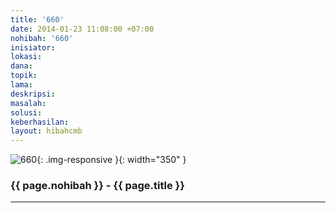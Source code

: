 ```yaml
---
title: '660'
date: 2014-01-23 11:08:00 +07:00
nohibah: '660'
inisiator:
lokasi:
dana:
topik:
lama:
deskripsi:
masalah:
solusi:
keberhasilan:
layout: hibahcmb
---
```


![660](/static/img/hibahcmb/660.png){: .img-responsive }{: width="350" }

### {{ page.nohibah }} - {{ page.title }}

---
